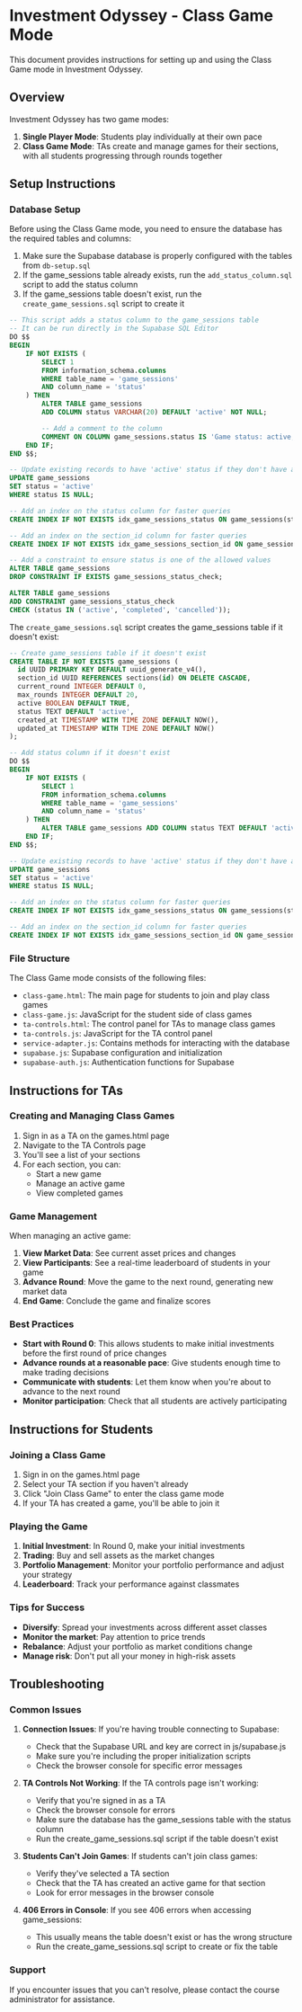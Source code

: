 # Investment Odyssey - Class Game Mode

This document provides instructions for setting up and using the Class Game mode in Investment Odyssey.

## Overview

Investment Odyssey has two game modes:
1. **Single Player Mode**: Students play individually at their own pace
2. **Class Game Mode**: TAs create and manage games for their sections, with all students progressing through rounds together

## Setup Instructions

### Database Setup

Before using the Class Game mode, you need to ensure the database has the required tables and columns:

1. Make sure the Supabase database is properly configured with the tables from `db-setup.sql`
2. If the game_sessions table already exists, run the `add_status_column.sql` script to add the status column
3. If the game_sessions table doesn't exist, run the `create_game_sessions.sql` script to create it

```sql
-- This script adds a status column to the game_sessions table
-- It can be run directly in the Supabase SQL Editor
DO $$
BEGIN
    IF NOT EXISTS (
        SELECT 1
        FROM information_schema.columns
        WHERE table_name = 'game_sessions'
        AND column_name = 'status'
    ) THEN
        ALTER TABLE game_sessions
        ADD COLUMN status VARCHAR(20) DEFAULT 'active' NOT NULL;

        -- Add a comment to the column
        COMMENT ON COLUMN game_sessions.status IS 'Game status: active, completed, or cancelled';
    END IF;
END $$;

-- Update existing records to have 'active' status if they don't have a status
UPDATE game_sessions
SET status = 'active'
WHERE status IS NULL;

-- Add an index on the status column for faster queries
CREATE INDEX IF NOT EXISTS idx_game_sessions_status ON game_sessions(status);

-- Add an index on the section_id column for faster queries
CREATE INDEX IF NOT EXISTS idx_game_sessions_section_id ON game_sessions(section_id);

-- Add a constraint to ensure status is one of the allowed values
ALTER TABLE game_sessions
DROP CONSTRAINT IF EXISTS game_sessions_status_check;

ALTER TABLE game_sessions
ADD CONSTRAINT game_sessions_status_check
CHECK (status IN ('active', 'completed', 'cancelled'));
```

The `create_game_sessions.sql` script creates the game_sessions table if it doesn't exist:

```sql
-- Create game_sessions table if it doesn't exist
CREATE TABLE IF NOT EXISTS game_sessions (
  id UUID PRIMARY KEY DEFAULT uuid_generate_v4(),
  section_id UUID REFERENCES sections(id) ON DELETE CASCADE,
  current_round INTEGER DEFAULT 0,
  max_rounds INTEGER DEFAULT 20,
  active BOOLEAN DEFAULT TRUE,
  status TEXT DEFAULT 'active',
  created_at TIMESTAMP WITH TIME ZONE DEFAULT NOW(),
  updated_at TIMESTAMP WITH TIME ZONE DEFAULT NOW()
);

-- Add status column if it doesn't exist
DO $$
BEGIN
    IF NOT EXISTS (
        SELECT 1
        FROM information_schema.columns
        WHERE table_name = 'game_sessions'
        AND column_name = 'status'
    ) THEN
        ALTER TABLE game_sessions ADD COLUMN status TEXT DEFAULT 'active';
    END IF;
END $$;

-- Update existing records to have 'active' status if they don't have a status
UPDATE game_sessions
SET status = 'active'
WHERE status IS NULL;

-- Add an index on the status column for faster queries
CREATE INDEX IF NOT EXISTS idx_game_sessions_status ON game_sessions(status);

-- Add an index on the section_id column for faster queries
CREATE INDEX IF NOT EXISTS idx_game_sessions_section_id ON game_sessions(section_id);
```

### File Structure

The Class Game mode consists of the following files:

- `class-game.html`: The main page for students to join and play class games
- `class-game.js`: JavaScript for the student side of class games
- `ta-controls.html`: The control panel for TAs to manage class games
- `ta-controls.js`: JavaScript for the TA control panel
- `service-adapter.js`: Contains methods for interacting with the database
- `supabase.js`: Supabase configuration and initialization
- `supabase-auth.js`: Authentication functions for Supabase

## Instructions for TAs

### Creating and Managing Class Games

1. Sign in as a TA on the games.html page
2. Navigate to the TA Controls page
3. You'll see a list of your sections
4. For each section, you can:
   - Start a new game
   - Manage an active game
   - View completed games

### Game Management

When managing an active game:

1. **View Market Data**: See current asset prices and changes
2. **View Participants**: See a real-time leaderboard of students in your game
3. **Advance Round**: Move the game to the next round, generating new market data
4. **End Game**: Conclude the game and finalize scores

### Best Practices

- **Start with Round 0**: This allows students to make initial investments before the first round of price changes
- **Advance rounds at a reasonable pace**: Give students enough time to make trading decisions
- **Communicate with students**: Let them know when you're about to advance to the next round
- **Monitor participation**: Check that all students are actively participating

## Instructions for Students

### Joining a Class Game

1. Sign in on the games.html page
2. Select your TA section if you haven't already
3. Click "Join Class Game" to enter the class game mode
4. If your TA has created a game, you'll be able to join it

### Playing the Game

1. **Initial Investment**: In Round 0, make your initial investments
2. **Trading**: Buy and sell assets as the market changes
3. **Portfolio Management**: Monitor your portfolio performance and adjust your strategy
4. **Leaderboard**: Track your performance against classmates

### Tips for Success

- **Diversify**: Spread your investments across different asset classes
- **Monitor the market**: Pay attention to price trends
- **Rebalance**: Adjust your portfolio as market conditions change
- **Manage risk**: Don't put all your money in high-risk assets

## Troubleshooting

### Common Issues

1. **Connection Issues**: If you're having trouble connecting to Supabase:
   - Check that the Supabase URL and key are correct in js/supabase.js
   - Make sure you're including the proper initialization scripts
   - Check the browser console for specific error messages

2. **TA Controls Not Working**: If the TA controls page isn't working:
   - Verify that you're signed in as a TA
   - Check the browser console for errors
   - Make sure the database has the game_sessions table with the status column
   - Run the create_game_sessions.sql script if the table doesn't exist

3. **Students Can't Join Games**: If students can't join class games:
   - Verify they've selected a TA section
   - Check that the TA has created an active game for that section
   - Look for error messages in the browser console

4. **406 Errors in Console**: If you see 406 errors when accessing game_sessions:
   - This usually means the table doesn't exist or has the wrong structure
   - Run the create_game_sessions.sql script to create or fix the table

### Support

If you encounter issues that you can't resolve, please contact the course administrator for assistance.
